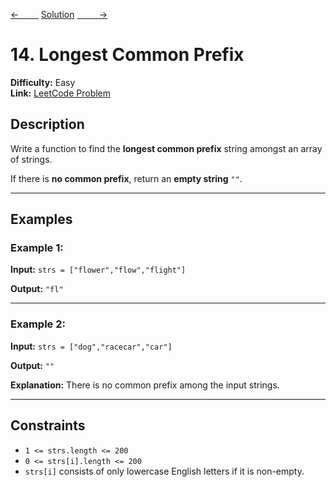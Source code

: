 [<-&nbsp;&nbsp;&nbsp;&nbsp;&nbsp;&nbsp;&nbsp;&nbsp;](../patterns/1.prefix_sum/525.%20Contiguous%20Array/statement.md)
[Solution](14.%20Longest%20Common%20Prefix/solution.js)
[&nbsp;&nbsp;&nbsp;&nbsp;&nbsp;&nbsp;&nbsp;&nbsp; ->](../228.%20Summary%20Ranges/statement.md)

# 14. Longest Common Prefix

**Difficulty:** Easy <br>
**Link:** [LeetCode Problem](https://leetcode.com/problems/longest-common-prefix/)

## Description

Write a function to find the **longest common prefix** string amongst an array of strings.

If there is **no common prefix**, return an **empty string** `""`.

---

## Examples

### Example 1:

**Input:**
`strs = ["flower","flow","flight"]`

**Output:**
`"fl"`

---

### Example 2:

**Input:**
`strs = ["dog","racecar","car"]`

**Output:**
`""`

**Explanation:**
There is no common prefix among the input strings.

---

## Constraints

- `1 <= strs.length <= 200`
- `0 <= strs[i].length <= 200`
- `strs[i]` consists of only lowercase English letters if it is non-empty.
